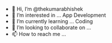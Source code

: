 - 👋 Hi, I’m @thekumarabhishek
- 👀 I’m interested in ... App Development
- 🌱 I’m currently learning ... Coding
- 💞️ I’m looking to collaborate on ...
- 📫 How to reach me ...

<!---
thekumarabhishek/thekumarabhishek is a ✨ special ✨ repository because its `README.md` (this file) appears on your GitHub profile.
You can click the Preview link to take a look at your changes.
--->
